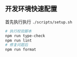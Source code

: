 ## 开发环境快速配置

首先执行执行 `./scripts/setup.sh`

```bash
# 执行校验脚本
npm run type-check
npm run lint
# 修复问题后
npm run format
```